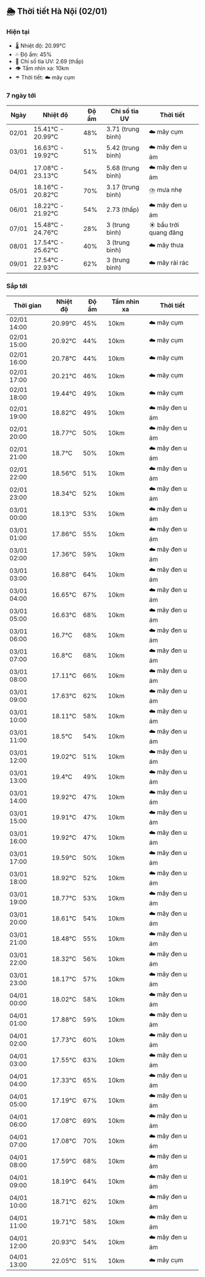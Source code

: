 ## 🌦️ Thời tiết Hà Nội (02/01)

### Hiện tại

- 🌡️ Nhiệt độ: 20.99℃
- 💦 Độ ẩm: 45%
- 🌟 Chỉ số tia UV: 2.69 (thấp)
- 👁️ Tầm nhìn xa: 10km
- ☂️ Thời tiết: ☁️ mây cụm

### 7 ngày tới

| Ngày | Nhiệt độ | Độ ẩm | Chỉ số tia UV | Thời tiết |
| --- | --- | --- | --- | --- |
| 02/01 | 15.41℃ - 20.99℃ | 48% | 3.71 (trung bình) | ☁️ mây cụm |
| 03/01 | 16.63℃ - 19.92℃ | 51% | 5.42 (trung bình) | ☁️ mây đen u ám |
| 04/01 | 17.08℃ - 23.13℃ | 54% | 5.68 (trung bình) | ☁️ mây đen u ám |
| 05/01 | 18.16℃ - 20.82℃ | 70% | 3.17 (trung bình) | ⛈️ mưa nhẹ |
| 06/01 | 18.22℃ - 21.92℃ | 54% | 2.73 (thấp) | ☁️ mây đen u ám |
| 07/01 | 15.48℃ - 24.76℃ | 28% | 3 (trung bình) | ☀️ bầu trời quang đãng |
| 08/01 | 17.54℃ - 25.62℃ | 40% | 3 (trung bình) | ☁️ mây thưa |
| 09/01 | 17.54℃ - 22.93℃ | 62% | 3 (trung bình) | ☁️ mây rải rác |

### Sắp tới

| Thời gian | Nhiệt độ | Độ ẩm | Tầm nhìn xa | Thời tiết |
| --- | --- | --- | --- | --- |
| 02/01 14:00 | 20.99℃ | 45% | 10km | ☁️ mây cụm |
| 02/01 15:00 | 20.92℃ | 44% | 10km | ☁️ mây cụm |
| 02/01 16:00 | 20.78℃ | 44% | 10km | ☁️ mây cụm |
| 02/01 17:00 | 20.21℃ | 46% | 10km | ☁️ mây cụm |
| 02/01 18:00 | 19.44℃ | 49% | 10km | ☁️ mây cụm |
| 02/01 19:00 | 18.82℃ | 49% | 10km | ☁️ mây đen u ám |
| 02/01 20:00 | 18.77℃ | 50% | 10km | ☁️ mây đen u ám |
| 02/01 21:00 | 18.7℃ | 50% | 10km | ☁️ mây đen u ám |
| 02/01 22:00 | 18.56℃ | 51% | 10km | ☁️ mây đen u ám |
| 02/01 23:00 | 18.34℃ | 52% | 10km | ☁️ mây đen u ám |
| 03/01 00:00 | 18.13℃ | 53% | 10km | ☁️ mây đen u ám |
| 03/01 01:00 | 17.86℃ | 55% | 10km | ☁️ mây đen u ám |
| 03/01 02:00 | 17.36℃ | 59% | 10km | ☁️ mây đen u ám |
| 03/01 03:00 | 16.88℃ | 64% | 10km | ☁️ mây đen u ám |
| 03/01 04:00 | 16.65℃ | 67% | 10km | ☁️ mây đen u ám |
| 03/01 05:00 | 16.63℃ | 68% | 10km | ☁️ mây đen u ám |
| 03/01 06:00 | 16.7℃ | 68% | 10km | ☁️ mây đen u ám |
| 03/01 07:00 | 16.8℃ | 68% | 10km | ☁️ mây đen u ám |
| 03/01 08:00 | 17.11℃ | 66% | 10km | ☁️ mây đen u ám |
| 03/01 09:00 | 17.63℃ | 62% | 10km | ☁️ mây đen u ám |
| 03/01 10:00 | 18.11℃ | 58% | 10km | ☁️ mây đen u ám |
| 03/01 11:00 | 18.5℃ | 54% | 10km | ☁️ mây đen u ám |
| 03/01 12:00 | 19.02℃ | 51% | 10km | ☁️ mây đen u ám |
| 03/01 13:00 | 19.4℃ | 49% | 10km | ☁️ mây đen u ám |
| 03/01 14:00 | 19.92℃ | 47% | 10km | ☁️ mây đen u ám |
| 03/01 15:00 | 19.91℃ | 47% | 10km | ☁️ mây đen u ám |
| 03/01 16:00 | 19.92℃ | 47% | 10km | ☁️ mây đen u ám |
| 03/01 17:00 | 19.59℃ | 50% | 10km | ☁️ mây đen u ám |
| 03/01 18:00 | 18.92℃ | 52% | 10km | ☁️ mây đen u ám |
| 03/01 19:00 | 18.77℃ | 53% | 10km | ☁️ mây đen u ám |
| 03/01 20:00 | 18.61℃ | 54% | 10km | ☁️ mây đen u ám |
| 03/01 21:00 | 18.48℃ | 55% | 10km | ☁️ mây đen u ám |
| 03/01 22:00 | 18.32℃ | 56% | 10km | ☁️ mây đen u ám |
| 03/01 23:00 | 18.17℃ | 57% | 10km | ☁️ mây đen u ám |
| 04/01 00:00 | 18.02℃ | 58% | 10km | ☁️ mây đen u ám |
| 04/01 01:00 | 17.88℃ | 59% | 10km | ☁️ mây đen u ám |
| 04/01 02:00 | 17.73℃ | 60% | 10km | ☁️ mây đen u ám |
| 04/01 03:00 | 17.55℃ | 63% | 10km | ☁️ mây đen u ám |
| 04/01 04:00 | 17.33℃ | 65% | 10km | ☁️ mây đen u ám |
| 04/01 05:00 | 17.19℃ | 67% | 10km | ☁️ mây đen u ám |
| 04/01 06:00 | 17.08℃ | 69% | 10km | ☁️ mây đen u ám |
| 04/01 07:00 | 17.08℃ | 70% | 10km | ☁️ mây đen u ám |
| 04/01 08:00 | 17.59℃ | 68% | 10km | ☁️ mây đen u ám |
| 04/01 09:00 | 18.19℃ | 64% | 10km | ☁️ mây đen u ám |
| 04/01 10:00 | 18.71℃ | 62% | 10km | ☁️ mây đen u ám |
| 04/01 11:00 | 19.71℃ | 58% | 10km | ☁️ mây đen u ám |
| 04/01 12:00 | 20.93℃ | 54% | 10km | ☁️ mây đen u ám |
| 04/01 13:00 | 22.05℃ | 51% | 10km | ☁️ mây cụm |
